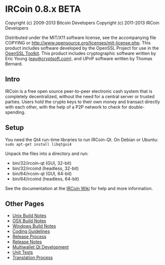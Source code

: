 IRCoin 0.8.x BETA
====================

Copyright (c) 2009-2013 Bitcoin Developers
Copyright (c) 2011-2013 IRCoin Developers

Distributed under the MIT/X11 software license, see the accompanying
file COPYING or http://www.opensource.org/licenses/mit-license.php.
This product includes software developed by the OpenSSL Project for use in the [OpenSSL Toolkit](http://www.openssl.org/). This product includes
cryptographic software written by Eric Young ([eay@cryptsoft.com](mailto:eay@cryptsoft.com)), and UPnP software written by Thomas Bernard.


Intro
---------------------
IRCoin is a free open source peer-to-peer electronic cash system that is
completely decentralized, without the need for a central server or trusted
parties.  Users hold the crypto keys to their own money and transact directly
with each other, with the help of a P2P network to check for double-spending.


Setup
---------------------
You need the Qt4 run-time libraries to run IRCoin-Qt. On Debian or Ubuntu:
	`sudo apt-get install libqtgui4`

Unpack the files into a directory and run:

- bin/32/ircoin-qt (GUI, 32-bit)
- bin/32/ircoind (headless, 32-bit)
- bin/64/ircoin-qt (GUI, 64-bit)
- bin/64/ircoind (headless, 64-bit)

See the documentation at the [IRCoin Wiki](https://github.com/oldmagic/IRCoin)
for help and more information.


Other Pages
---------------------
- [Unix Build Notes](build-unix.md)
- [OSX Build Notes](build-osx.md)
- [Windows Build Notes](build-msw.md)
- [Coding Guidelines](coding.md)
- [Release Process](release-process.md)
- [Release Notes](release-notes.md)
- [Multiwallet Qt Development](multiwallet-qt.md)
- [Unit Tests](unit-tests.md)
- [Translation Process](translation_process.md)
